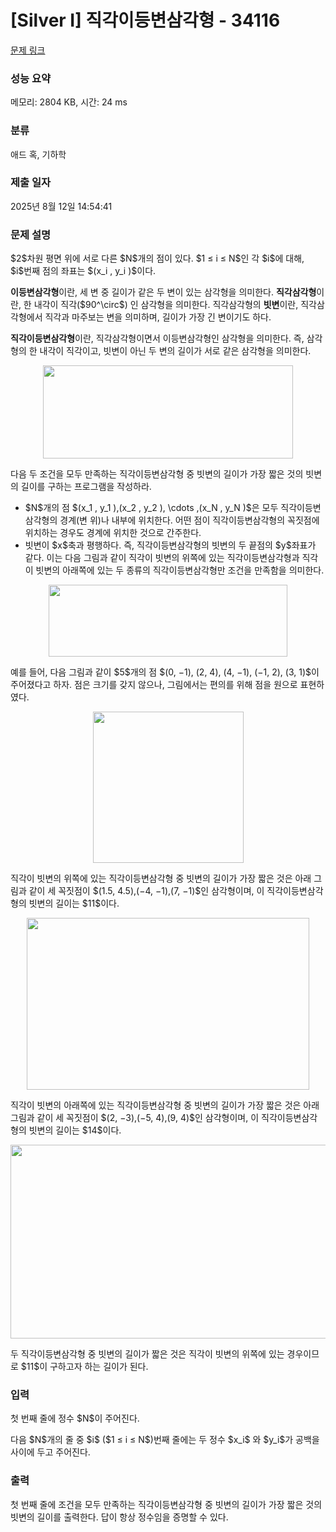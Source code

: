 # [Silver I] 직각이등변삼각형 - 34116 

[문제 링크](https://www.acmicpc.net/problem/34116) 

### 성능 요약

메모리: 2804 KB, 시간: 24 ms

### 분류

애드 혹, 기하학

### 제출 일자

2025년 8월 12일 14:54:41

### 문제 설명

<p>$2$차원 평면 위에 서로 다른 $N$개의 점이 있다. $1 ≤ i ≤ N$인 각 $i$에 대해, $i$번째 점의 좌표는 $(x_i , y_i )$이다.</p>

<p><strong>이등변삼각형</strong>이란, 세 변 중 길이가 같은 두 변이 있는 삼각형을 의미한다. <strong>직각삼각형</strong>이란, 한 내각이 직각($90^\circ$) 인 삼각형을 의미한다. 직각삼각형의 <strong>빗변</strong>이란, 직각삼각형에서 직각과 마주보는 변을 의미하며, 길이가 가장 긴 변이기도 하다.</p>

<p><strong>직각이등변삼각형</strong>이란, 직각삼각형이면서 이등변삼각형인 삼각형을 의미한다. 즉, 삼각형의 한 내각이 직각이고, 빗변이 아닌 두 변의 길이가 서로 같은 삼각형을 의미한다.</p>

<p style="text-align: center;"><img alt="" src="" style="width: 400px; height: 149px;"></p>

<p>다음 두 조건을 모두 만족하는 직각이등변삼각형 중 빗변의 길이가 가장 짧은 것의 빗변의 길이를 구하는 프로그램을 작성하라.</p>

<ul>
	<li>$N$개의 점 $(x_1 , y_1 ),(x_2 , y_2 ), \cdots ,(x_N , y_N )$은 모두 직각이등변삼각형의 경계(변 위)나 내부에 위치한다. 어떤 점이 직각이등변삼각형의 꼭짓점에 위치하는 경우도 경계에 위치한 것으로 간주한다.</li>
	<li>빗변이 $x$축과 평행하다. 즉, 직각이등변삼각형의 빗변의 두 끝점의 $y$좌표가 같다. 이는 다음 그림과 같이 직각이 빗변의 위쪽에 있는 직각이등변삼각형과 직각이 빗변의 아래쪽에 있는 두 종류의 직각이등변삼각형만 조건을 만족함을 의미한다.</li>
</ul>

<p style="text-align: center;"><img alt="" src="" style="width: 382px; height: 115px;"></p>

<p>예를 들어, 다음 그림과 같이 $5$개의 점 $(0, −1), (2, 4), (4, −1), (−1, 2), (3, 1)$이 주어졌다고 하자. 점은 크기를 갖지 않으나, 그림에서는 편의를 위해 점을 원으로 표현하였다.</p>

<p style="text-align: center;"><img alt="" src="" style="width: 241px; height: 242px;"></p>

<p>직각이 빗변의 위쪽에 있는 직각이등변삼각형 중 빗변의 길이가 가장 짧은 것은 아래 그림과 같이 세 꼭짓점이 $(1.5, 4.5),(−4, −1),(7, −1)$인 삼각형이며, 이 직각이등변삼각형의 빗변의 길이는 $11$이다.</p>

<p style="text-align: center;"><img alt="" src="" style="width: 452px; height: 275px;"></p>

<p>직각이 빗변의 아래쪽에 있는 직각이등변삼각형 중 빗변의 길이가 가장 짧은 것은 아래 그림과 같이 세 꼭짓점이 $(2, −3),(−5, 4),(9, 4)$인 삼각형이며, 이 직각이등변삼각형의 빗변의 길이는 $14$이다.</p>

<p style="text-align: center;"><img alt="" src="" style="width: 555px; height: 310px;"></p>

<p>두 직각이등변삼각형 중 빗변의 길이가 짧은 것은 직각이 빗변의 위쪽에 있는 경우이므로 $11$이 구하고자 하는 길이가 된다.</p>

### 입력 

 <p>첫 번째 줄에 정수 $N$이 주어진다.</p>

<p>다음 $N$개의 줄 중 $i$ ($1 ≤ i ≤ N$)번째 줄에는 두 정수 $x_i$ 와 $y_i$가 공백을 사이에 두고 주어진다.</p>

### 출력 

 <p>첫 번째 줄에 조건을 모두 만족하는 직각이등변삼각형 중 빗변의 길이가 가장 짧은 것의 빗변의 길이를 출력한다. 답이 항상 정수임을 증명할 수 있다.</p>

